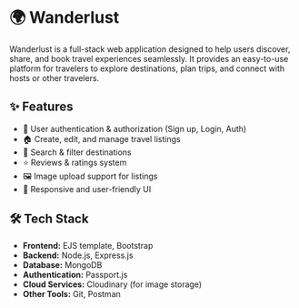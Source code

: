 # 🌍 Wanderlust  

Wanderlust is a full-stack web application designed to help users discover, share, and book travel experiences seamlessly. It provides an easy-to-use platform for travelers to explore destinations, plan trips, and connect with hosts or other travelers.  

## ✨ Features  
- 🔐 User authentication & authorization (Sign up, Login, Auth)  
- 🏠 Create, edit, and manage travel listings
- 📍 Search & filter destinations  
- ⭐ Reviews & ratings system  
- 🖼️ Image upload support for listings  
- 📱 Responsive and user-friendly UI  

## 🛠️ Tech Stack  
- **Frontend:** EJS template, Bootstrap 
- **Backend:** Node.js, Express.js  
- **Database:** MongoDB
- **Authentication:** Passport.js
- **Cloud Services:** Cloudinary (for image storage)  
- **Other Tools:** Git, Postman
